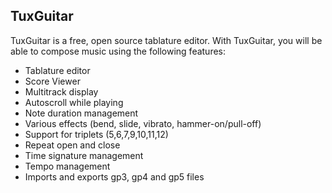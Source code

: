 ﻿## TuxGuitar

TuxGuitar is a free, open source tablature editor. With TuxGuitar, you will be able to compose music using the following features:

* Tablature editor
* Score Viewer
* Multitrack display
* Autoscroll while playing
* Note duration management
* Various effects (bend, slide, vibrato, hammer-on/pull-off)
* Support for triplets (5,6,7,9,10,11,12)
* Repeat open and close
* Time signature management
* Tempo management
* Imports and exports gp3, gp4 and gp5 files
